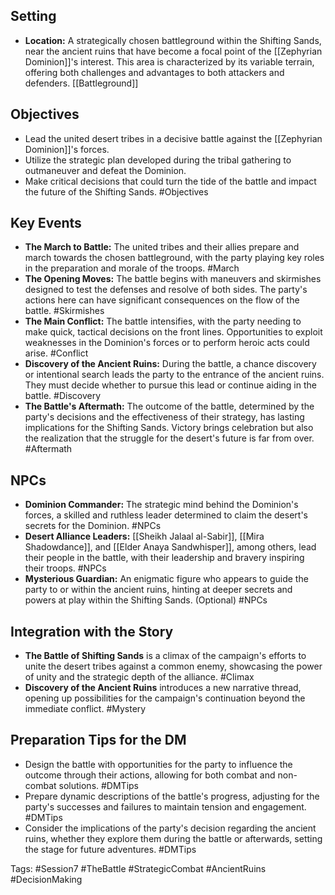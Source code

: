 ## Setting
- **Location:** A strategically chosen battleground within the Shifting Sands, near the ancient ruins that have become a focal point of the [[Zephyrian Dominion]]'s interest. This area is characterized by its variable terrain, offering both challenges and advantages to both attackers and defenders. [[Battleground]]

## Objectives
- Lead the united desert tribes in a decisive battle against the [[Zephyrian Dominion]]'s forces.
- Utilize the strategic plan developed during the tribal gathering to outmaneuver and defeat the Dominion.
- Make critical decisions that could turn the tide of the battle and impact the future of the Shifting Sands. #Objectives

## Key Events
- **The March to Battle:** The united tribes and their allies prepare and march towards the chosen battleground, with the party playing key roles in the preparation and morale of the troops. #March
- **The Opening Moves:** The battle begins with maneuvers and skirmishes designed to test the defenses and resolve of both sides. The party's actions here can have significant consequences on the flow of the battle. #Skirmishes
- **The Main Conflict:** The battle intensifies, with the party needing to make quick, tactical decisions on the front lines. Opportunities to exploit weaknesses in the Dominion's forces or to perform heroic acts could arise. #Conflict
- **Discovery of the Ancient Ruins:** During the battle, a chance discovery or intentional search leads the party to the entrance of the ancient ruins. They must decide whether to pursue this lead or continue aiding in the battle. #Discovery
- **The Battle's Aftermath:** The outcome of the battle, determined by the party's decisions and the effectiveness of their strategy, has lasting implications for the Shifting Sands. Victory brings celebration but also the realization that the struggle for the desert's future is far from over. #Aftermath

## NPCs
- **Dominion Commander:** The strategic mind behind the Dominion's forces, a skilled and ruthless leader determined to claim the desert's secrets for the Dominion. #NPCs
- **Desert Alliance Leaders:** [[Sheikh Jalaal al-Sabir]], [[Mira Shadowdance]], and [[Elder Anaya Sandwhisper]], among others, lead their people in the battle, with their leadership and bravery inspiring their troops. #NPCs
- **Mysterious Guardian:** An enigmatic figure who appears to guide the party to or within the ancient ruins, hinting at deeper secrets and powers at play within the Shifting Sands. (Optional) #NPCs

## Integration with the Story
- **The Battle of Shifting Sands** is a climax of the campaign's efforts to unite the desert tribes against a common enemy, showcasing the power of unity and the strategic depth of the alliance. #Climax
- **Discovery of the Ancient Ruins** introduces a new narrative thread, opening up possibilities for the campaign's continuation beyond the immediate conflict. #Mystery

## Preparation Tips for the DM
- Design the battle with opportunities for the party to influence the outcome through their actions, allowing for both combat and non-combat solutions. #DMTips
- Prepare dynamic descriptions of the battle's progress, adjusting for the party's successes and failures to maintain tension and engagement. #DMTips
- Consider the implications of the party's decision regarding the ancient ruins, whether they explore them during the battle or afterwards, setting the stage for future adventures. #DMTips

Tags: #Session7 #TheBattle #StrategicCombat #AncientRuins #DecisionMaking
